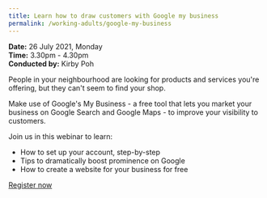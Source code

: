 ```yaml
---
title: Learn how to draw customers with Google my business
permalink: /working-adults/google-my-business
---
```

**Date:** 26 July 2021, Monday  
**Time:** 3.30pm - 4.30pm  
**Conducted by:** Kirby Poh  

People in your neighbourhood are looking for products and services you're offering, but they can't seem to find your shop.
 
Make use of Google's My Business - a free tool that lets you market your business on Google Search and Google Maps - to improve your visibility to customers.
 
Join us in this webinar to learn:
* How to set up your account, step-by-step
* Tips to dramatically boost prominence on Google
* How to create a website for your business for free

[Register now](https://zoom.us/webinar/register/2516244980152/WN_xGIPI8EpTxSYHQiWr7B1tQ)